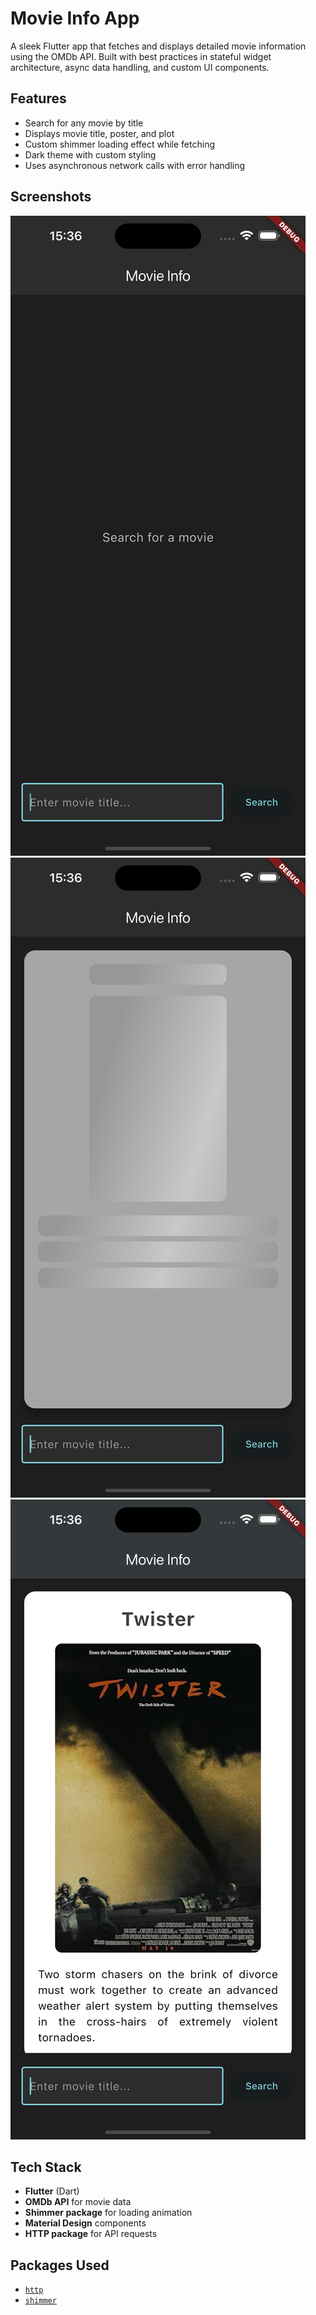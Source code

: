 # Movie Info App

A sleek Flutter app that fetches and displays detailed movie information using the OMDb API. Built with best practices in stateful widget architecture, async data handling, and custom UI components.

## Features

- Search for any movie by title
- Displays movie title, poster, and plot
- Custom shimmer loading effect while fetching
- Dark theme with custom styling
- Uses asynchronous network calls with error handling

## Screenshots

![Home Screen 1](assets/screenshots/sim_1.png)
![Home Screen Shimmer](assets/screenshots/sim_2.png)
![Home Screen 2](assets/screenshots/sim_3.png)

## Tech Stack

- **Flutter** (Dart)
- **OMDb API** for movie data
- **Shimmer package** for loading animation
- **Material Design** components
- **HTTP package** for API requests

## Packages Used

- [`http`](https://pub.dev/packages/http)
- [`shimmer`](https://pub.dev/packages/shimmer)
